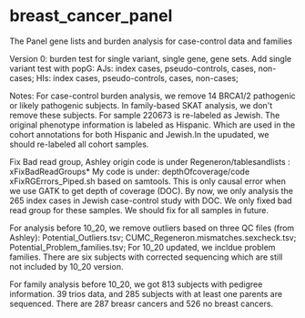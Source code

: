# breast_cancer_panel
The Panel gene lists and burden analysis for case-control data and families

Version 0: burden test for single variant, single gene, gene sets. Add single variant test with popG: AJs: index cases, pseudo-controls, cases, non-cases; HIs: index cases, pseudo-controls, cases, non-cases; 

Notes:
For case-control burden analysis, we remove 14 BRCA1/2 pathogenic or likely pathogenic subjects. In family-based SKAT analysis, we don't remove these subjects.
For sample 220673 is re-labeled as Jewish. The original phenotype information is labeled as Hispanic. Which are used in the cohort annotations for both Hispanic and Jewish.In the upudated, we should re-labeled all cohort samples.

Fix Bad read group, Ashley origin code is under Regeneron/tablesandlists : xFixBadReadGroups\*
My code is under: depthOfcoverage/code xFixRGErrors_Piped.sh based on samtools.
This is only causal error when we use GATK to get depth of coverage (DOC). By now, we only analysis the 265 index cases in Jewish case-control study with DOC. We only fixed bad read group for these samples. We should fix for all samples in future. 

For analysis before 10_20, we remove outliers based on three QC files (from Ashley): Potential_Outliers.tsv; CUMC_Regeneron.mismatches.sexcheck.tsv; Potential_Problem_families.tsv; For 10_20 updated, we incldue problem families. There are six subjects with corrected sequencing which are still not included by 10_20 version.

For family analysis before 10_20, we got 813 subjects with pedigree information. 39 trios data, and 285 subjects with at least one parents are sequenced. There are 287 breasr cancers and 526 no breast cancers.
